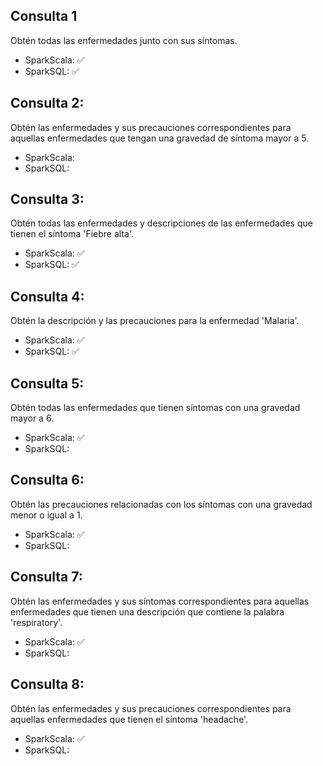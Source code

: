 ## Consulta 1

Obtén todas las enfermedades junto con sus síntomas.
  - SparkScala: ✅
  - SparkSQL: ✅

## Consulta 2:

Obtén las enfermedades y sus precauciones correspondientes para aquellas enfermedades que tengan una gravedad de síntoma mayor a 5.
  - SparkScala:
  - SparkSQL:
## Consulta 3:

Obtén todas las enfermedades y descripciones de las enfermedades que tienen el síntoma 'Fiebre alta'.
  - SparkScala: ✅
  - SparkSQL: ✅

## Consulta 4:

Obtén la descripción y las precauciones para la enfermedad 'Malaria'.
  - SparkScala: ✅
  - SparkSQL: ✅

## Consulta 5:

Obtén todas las enfermedades que tienen síntomas con una gravedad mayor a 6.
  - SparkScala: ✅
  - SparkSQL:

## Consulta 6:

Obtén las precauciones relacionadas con los síntomas con una gravedad menor o igual a 1.
  - SparkScala: ✅
  - SparkSQL:

## Consulta 7:

Obtén las enfermedades y sus síntomas correspondientes para aquellas enfermedades que tienen una descripción que contiene la palabra 'respiratory'.
  - SparkScala: ✅
  - SparkSQL:

## Consulta 8:

Obtén las enfermedades y sus precauciones correspondientes para aquellas enfermedades que tienen el síntoma 'headache'.
  - SparkScala: ✅
  - SparkSQL:

